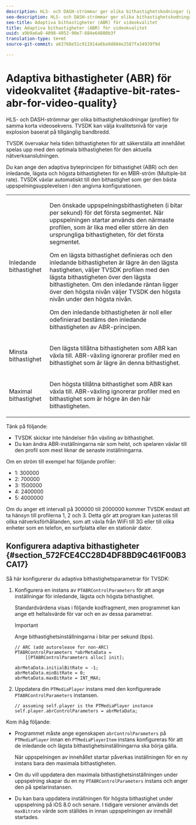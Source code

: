 ```yaml
---
description: HLS- och DASH-strömmar ger olika bithastighetskodningar (profiler) för samma korta videosekvens. TVSDK kan välja kvalitetsnivå för varje explosion baserat på tillgänglig bandbredd.
seo-description: HLS- och DASH-strömmar ger olika bithastighetskodningar (profiler) för samma korta videosekvens. TVSDK kan välja kvalitetsnivå för varje explosion baserat på tillgänglig bandbredd.
seo-title: Adaptiva bithastigheter (ABR) för videokvalitet
title: Adaptiva bithastigheter (ABR) för videokvalitet
uuid: a9b9a6a8-4098-4952-90e7-684e64800b3f
translation-type: tm+mt
source-git-commit: a63768e51c911914a6ba9d884e2587fa34939f9d

---
```



# Adaptiva bithastigheter (ABR) för videokvalitet {#adaptive-bit-rates-abr-for-video-quality}

HLS- och DASH-strömmar ger olika bithastighetskodningar (profiler) för samma korta videosekvens. TVSDK kan välja kvalitetsnivå för varje explosion baserat på tillgänglig bandbredd.

TVSDK övervakar hela tiden bithastigheten för att säkerställa att innehållet spelas upp med den optimala bithastigheten för den aktuella nätverksanslutningen.

Du kan ange den adaptiva byteprincipen för bithastighet (ABR) och den inledande, lägsta och högsta bithastigheten för en MBR-ström (Multiple-bit rate). TVSDK växlar automatiskt till den bithastighet som ger den bästa uppspelningsupplevelsen i den angivna konfigurationen.

<table id="table_AF838E082235406AA359BF1C1A77F85F"> 
 <tbody> 
  <tr> 
   <td colname="col01"> Inledande bithastighet </td> 
   <td colname="col2"> <p>Den önskade uppspelningsbithastigheten (i bitar per sekund) för det första segmentet. När uppspelningen startar används den närmaste profilen, som är lika med eller större än den ursprungliga bithastigheten, för det första segmentet. </p> <p> Om en lägsta bithastighet definieras och den inledande bithastigheten är lägre än den lägsta hastigheten, väljer TVSDK profilen med den lägsta bithastigheten över den lägsta bithastigheten. Om den inledande räntan ligger över den högsta nivån väljer TVSDK den högsta nivån under den högsta nivån. </p> <p>Om den inledande bithastigheten är noll eller odefinierad bestäms den inledande bithastigheten av ABR-principen. </p> </td> 
  </tr> 
  <tr> 
   <td colname="col01"> Minsta bithastighet </td> 
   <td colname="col2"> <p>Den lägsta tillåtna bithastigheten som ABR kan växla till. ABR-växling ignorerar profiler med en bithastighet som är lägre än denna bithastighet. </p> </td> 
  </tr> 
  <tr> 
   <td colname="col01"> Maximal bithastighet </td> 
   <td colname="col2"> <p>Den högsta tillåtna bithastighet som ABR kan växla till. ABR-växling ignorerar profiler med en bithastighet som är högre än den här bithastigheten. </p> </td> 
  </tr> 
 </tbody> 
</table>

Tänk på följande:

* TVSDK skickar inte händelser från växling av bithastighet.
* Du kan ändra ABR-inställningarna när som helst, och spelaren växlar till den profil som mest liknar de senaste inställningarna.

Om en ström till exempel har följande profiler:

* 1: 300000
* 2: 700000
* 3: 1500000
* 4: 2400000
* 5: 4000000

Om du anger ett intervall på 300000 till 2000000 kommer TVSDK endast att ta hänsyn till profilerna 1, 2 och 3. Detta gör att program kan justeras till olika nätverksförhållanden, som att växla från WiFi till 3G eller till olika enheter som en telefon, en surfplatta eller en stationär dator.

## Konfigurera adaptiva bithastigheter {#section_572FCE4CC28D4DF8BD9C461F00B3CA17}

Så här konfigurerar du adaptiva bithastighetsparametrar för TVSDK:

1. Konfigurera en instans av `PTABRControlParameters` för att ange inställningar för inledande, lägsta och högsta bithastighet.

   Standardvärdena visas i följande kodfragment, men programmet kan ange ett heltalsvärde för var och en av dessa parametrar.

   >[!IMPORTANT]
   >
   >Ange bithastighetsinställningarna i bitar per sekund (bps).

   ```
   // ARC (add autorelease for non-ARC) 
   PTABRControlParameters *abrMetaData =  
       [[PTABRControlParameters alloc] init];  
   
   abrMetaData.initialBitRate = -1; 
   abrMetaData.minBitRate = 0; 
   abrMetaData.maxBitRate = INT_MAX;
   ```

1. Uppdatera din `PTMediaPlayer` instans med den konfigurerade `PTABRControlParameters` instansen.

   ```
   // assuming self.player is the PTMediaPlayer instance 
   self.player.abrControlParameters = abrMetaData;
   ```

Kom ihåg följande:

* Programmet måste ange egenskapen `abrControlParameters` på `PTMediaPlayer` innan en `PTMediaPlayerItem` instans konfigureras för att de inledande och lägsta bithastighetsinställningarna ska börja gälla.

   När uppspelningen av innehållet startar påverkas inställningen för en ny instans bara den maximala bithastigheten.

* Om du vill uppdatera den maximala bithastighetsinställningen under uppspelning skapar du en ny `PTABRControlParameters` instans och anger den på spelarinstansen.
* Du kan bara uppdatera inställningen för högsta bithastighet under uppspelning på iOS 8.0 och senare. I tidigare versioner används det `maxBitrate` värde som ställdes in innan uppspelningen av innehåll startades.